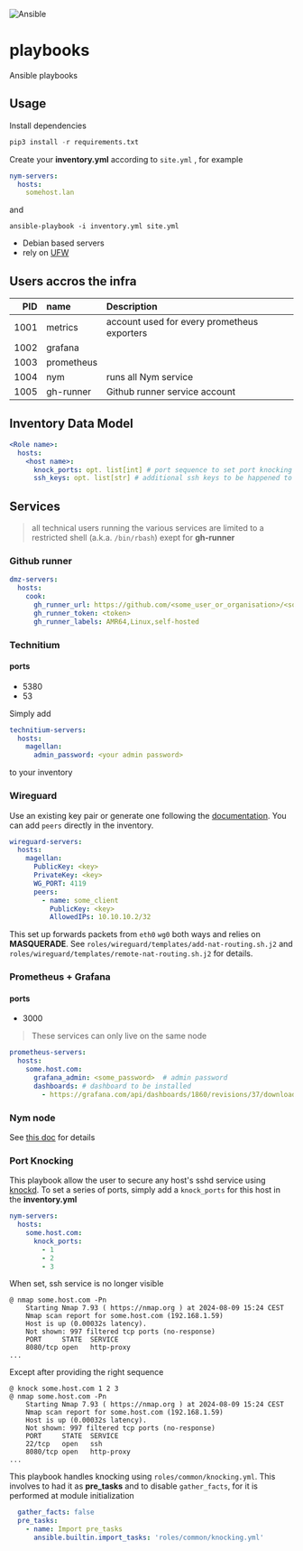 ![Ansible](https://img.shields.io/badge/ansible-%231A1918.svg?style=for-the-badge&logo=ansible&logoColor=white)

# playbooks
Ansible playbooks

## Usage

Install dependencies

```py
pip3 install -r requirements.txt
```

Create your **inventory.yml** according to `site.yml` , for example

```yaml
nym-servers:
  hosts:
    somehost.lan
```

and

```shell
ansible-playbook -i inventory.yml site.yml
```

- Debian based servers
- rely on [UFW](https://github.com/jbq/ufw)

## Users accros the infra

|  PID | name       | Description                                 |
| ---: | :--------- | :------------------------------------------ |
| 1001 | metrics    | account used for every prometheus exporters |
| 1002 | grafana    |                                             |
| 1003 | prometheus |                                             |
| 1004 | nym        | runs all Nym service                        |
| 1005 | gh-runner  | Github runner service account               |


## Inventory Data Model

```yaml
<Role name>:
  hosts:
    <host name>:
      knock_ports: opt. list[int] # port sequence to set port knocking 
      ssh_keys: opt. list[str] # additional ssh keys to be happened to sudoer's authorized_keys
```


## Services

> all technical users running the various services are limited to a restricted shell (a.k.a. `/bin/rbash`) exept for **gh-runner**

### Github runner

```yaml
dmz-servers:
  hosts:
    cook:
      gh_runner_url: https://github.com/<some_user_or_organisation>/<some_repo>
      gh_runner_token: <token>
      gh_runner_labels: AMR64,Linux,self-hosted
```

### Technitium

#### ports

- 5380
- 53

Simply add 

```yaml
technitium-servers:
  hosts:
    magellan:
      admin_password: <your admin password>
```
to your inventory


### Wireguard

Use an existing key pair or generate one following the [documentation](https://www.wireguard.com/quickstart/). You can add `peers` directly in the inventory. 

```yaml
wireguard-servers:
  hosts:
    magellan:
      PublicKey: <key>
      PrivateKey: <key>
      WG_PORT: 4119
      peers: 
        - name: some_client
          PublicKey: <key>
          AllowedIPs: 10.10.10.2/32
```

This set up forwards packets from `eth0` `wg0` both ways and relies on **MASQUERADE**. See `roles/wireguard/templates/add-nat-routing.sh.j2` and `roles/wireguard/templates/remote-nat-routing.sh.j2` for details. 

### Prometheus + Grafana

#### ports

- 3000

> These services can only live on the same node

```yaml
prometheus-servers:
  hosts:
    some.host.com:
      grafana_admin: <some_password>  # admin password
      dashboards: # dashboard to be installed
        - https://grafana.com/api/dashboards/1860/revisions/37/download
```

### Nym node

See [this doc](https://nymtech.net/) for details

### Port Knocking

This playbook allow the user to secure any host's sshd service using [knockd](https://github.com/jvinet/knock). To set a series of ports, simply add a `knock_ports` for this host in the **inventory.yml**

```yaml
nym-servers:
  hosts:
    some.host.com:
      knock_ports: 
        - 1
        - 2 
        - 3 
```

When set, ssh service is no longer visible

```shell
@ nmap some.host.com -Pn                             
    Starting Nmap 7.93 ( https://nmap.org ) at 2024-08-09 15:24 CEST
    Nmap scan report for some.host.com (192.168.1.59)
    Host is up (0.00032s latency).
    Not shown: 997 filtered tcp ports (no-response)
    PORT     STATE  SERVICE
    8080/tcp open   http-proxy
...
```

Except after providing the right sequence

```shell
@ knock some.host.com 1 2 3
@ nmap some.host.com -Pn                             
    Starting Nmap 7.93 ( https://nmap.org ) at 2024-08-09 15:24 CEST
    Nmap scan report for some.host.com (192.168.1.59)
    Host is up (0.00032s latency).
    Not shown: 997 filtered tcp ports (no-response)
    PORT     STATE  SERVICE
    22/tcp   open   ssh
    8080/tcp open   http-proxy
...
```

This playbook handles knocking using `roles/common/knocking.yml`. This involves to had it as **pre_tasks** and to disable `gather_facts`, for it is performed at module initialization

```yaml
  gather_facts: false
  pre_tasks:
    - name: Import pre_tasks
      ansible.builtin.import_tasks: 'roles/common/knocking.yml'
```

